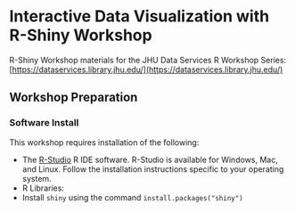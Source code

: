 # Interactive Data Visualization with R-Shiny Workshop
R-Shiny Workshop materials for the JHU Data Services R Workshop Series: [https://dataservices.library.jhu.edu/](https://dataservices.library.jhu.edu/)

## Workshop Preparation

### Software Install
This workshop requires installation of the following:

* The [R-Studio](https://rstudio.com/) R IDE software. R-Studio is available for Windows, Mac, and Linux. Follow the installation instructions specific to your operating system.
* R Libraries:
 * Install `shiny` using the command `install.packages("shiny")`

